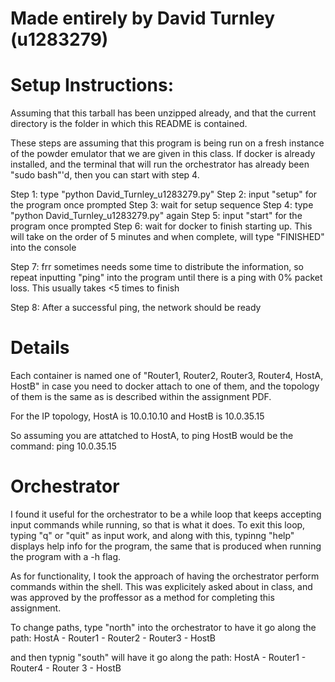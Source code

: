 
# Made entirely by David Turnley (u1283279)

# Setup Instructions:

Assuming that this tarball has been unzipped already, and that the current directory is the folder in
which this README is contained.

These steps are assuming that this program is being run on a fresh instance of the powder emulator
that we are given in this class. If docker is already installed, and the terminal that will run
the orchestrator has already been "sudo bash"'d, then you can start with step 4.

Step 1: type "python David_Turnley_u1283279.py"
Step 2: input "setup" for the program once prompted
Step 3: wait for setup sequence
Step 4: type "python David_Turnley_u1283279.py" again
Step 5: input "start" for the program once prompted
Step 6: wait for docker to finish starting up. This will take on the order of 5 minutes
        and when complete, will type "FINISHED" into the console

Step 7: frr sometimes needs some time to distribute the information, so repeat inputting
        "ping" into the program until there is a ping with 0% packet loss. This usually takes
        <5 times to finish

Step 8: After a successful ping, the network should be ready

# Details

Each container is named one of "Router1, Router2, Router3, Router4, HostA, HostB" in case you
need to docker attach to one of them, and the topology of them is the same as is described
within the assignment PDF. 

For the IP topology, HostA is 10.0.10.10 and HostB is 10.0.35.15

So assuming you are attatched to HostA, to ping HostB would be the command:
    ping 10.0.35.15

# Orchestrator

I found it useful for the orchestrator to be a while loop that keeps accepting input commands
while running, so that is what it does. To exit this loop, typing "q" or "quit" as input work,
and along with this, typinng "help" displays help info for the program, the same that is
produced when running the program with a -h flag. 

As for functionality, I took the approach of having the orchestrator perform commands within
the shell. This was explicitely asked about in class, and was approved by the proffessor as
a method for completing this assignment. 

To change paths, type "north" into the orchestrator to have it go along the path:
    HostA - Router1 - Router2 - Router3 - HostB

and then typnig "south" will have it go along the path:
    HostA - Router1 - Router4 - Router 3 - HostB
